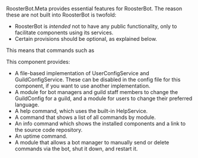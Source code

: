 RoosterBot.Meta provides essential features for RoosterBot. The reason these are not built into RoosterBot is twofold:
- RoosterBot is *intended* not to have any public functionality, only to facilitate components using its services.
- Certain provisions should be optional, as explained below.

This means that commands such as 

This component provides:
- A file-based implementation of UserConfigService and GuildConfigService. These can be disabled in the config file for this component, if you want to use another implementation.
- A module for bot managers and guild staff members to change the GuildConfig for a guild, and a module for users to change their preferred language.
- A help command, which uses the built-in HelpService.
- A command that shows a list of all commands by module.
- An info command which shows the installed components and a link to the source code repository.
- An uptime command.
- A module that allows a bot manager to manually send or delete commands via the bot, shut it down, and restart it.